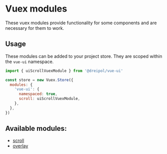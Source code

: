 # Vuex modules

These vuex modules provide functionality for some components and are necessary for them to work.

## Usage

These modules can be added to your project store. They are scoped within the `vue-ui` namespace.

```js
import { uiScrollVuexModule } from '@dreipol/vue-ui'

const store = new Vuex.Store({
  modules: {
    'vue-ui': {
      namespaced: true,
      scroll: uiScrollVuexModule,
    },
  },
})
```

## Available modules:

- [scroll](/src/vuex/modules/scroll)
- [overlay](/src/vuex/modules/overlay)

